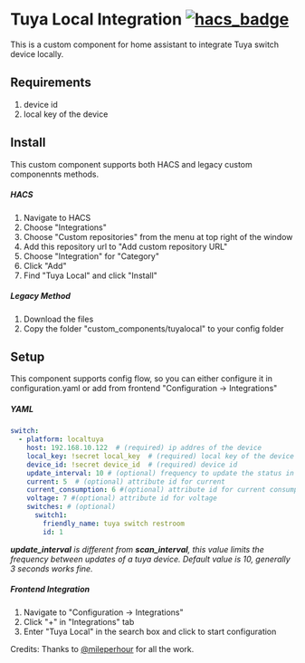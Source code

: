 # Tuya Local Integration [![hacs_badge](https://img.shields.io/badge/HACS-Custom-orange.svg?style=for-the-badge)](https://github.com/custom-components/hacs)


This is a custom component for home assistant to integrate Tuya switch device locally. 

## Requirements

1. device id 
1. local key of the device

## Install 

This custom component supports both HACS and legacy custom componennts methods. 

##### HACS 

1. Navigate to HACS
1. Choose "Integrations"
1. Choose "Custom repositories" from the menu at top right of the window
1. Add this repository url to "Add custom repository URL" 
1. Choose "Integration" for "Category"
1. Click "Add" 
1. Find "Tuya Local" and click "Install"

##### Legacy Method

1. Download the files
1. Copy the folder "custom_components/tuyalocal"  to your config folder


## Setup

This component supports config flow, so you can either configure it in configuration.yaml or add from frontend "Configuration -> Integrations"

##### YAML

```yaml
switch:
  - platform: localtuya
    host: 192.168.10.122  # (required) ip addres of the device
    local_key: !secret local_key  # (required) local key of the device
    device_id: !secret device_id  # (required) device id 
    update_interval: 10 # (optional) frequency to update the status in seconds, default: 10
    current: 5  # (optional) attribute id for current
    current_consumption: 6 #(optional) attribute id for current consumption
    voltage: 7 #(optional) attribute id for voltage
    switches: # (optional) 
      switch1:
        friendly_name: tuya switch restroom
        id: 1

```
_**update_interval** is different from **scan_interval**, this value limits the frequency between updates of a tuya device. Default value is 10, generally 3 seconds works fine._ 

##### Frontend Integration

1. Navigate to "Configuration -> Integrations"
1. Click "+" in "Integrations" tab
1. Enter "Tuya Local" in the search box and click to start configuration



Credits: Thanks to [@mileperhour](https://github.com/mileperhour/localtuya-homeassistant) for all the work.